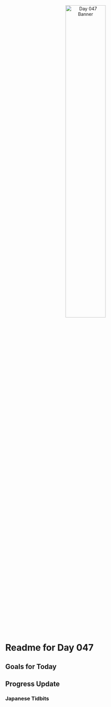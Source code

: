 <div align="center">
 <img src="../..Images/image_047.jpg" alt="Day 047 Banner" width="50%">
</div>

# Readme for Day 047

## Goals for Today

## Progress Update

### Japanese Tidbits

